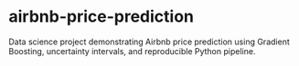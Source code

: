 # airbnb-price-prediction
Data science project demonstrating Airbnb price prediction using Gradient Boosting, uncertainty intervals, and reproducible Python pipeline.

